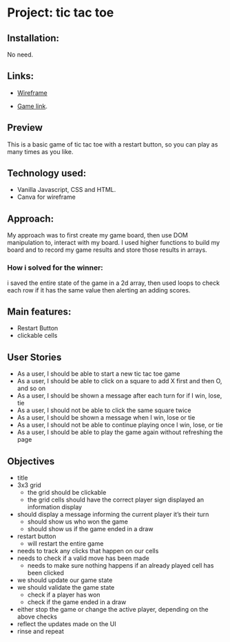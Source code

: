 # Project: tic tac toe

## Installation: 
No need.

## Links:
- [Wireframe](images/wireframe.png)

- [Game link](https://zen-golick-e6325c.netlify.app/).

## Preview

This is a basic game of tic tac toe with a restart button, so you can play as many times as you like.

## Technology used:

- Vanilla Javascript, CSS and HTML.
- Canva for wireframe

## Approach:
My approach was to first create my game board, then use DOM manipulation to, interact with my board.
I used higher functions to build my board and to record my game results and store those results in arrays.

### How i solved for the winner:
i saved the entire state of the game in a 2d array, then used loops to check each row if it has the same value then alerting an adding scores.

## Main features:
- Restart Button
- clickable cells


## User Stories
- As a user, I should be able to start a new tic tac toe game
- As a user, I should be able to click on a square to add X first and then O, and so on
- As a user, I should be shown a message after each turn for if I win, lose, tie
- As a user, I should not be able to click the same square twice
- As a user, I should be shown a message when I win, lose or tie
- As a user, I should not be able to continue playing once I win, lose, or tie
- As a user, I should be able to play the game again without refreshing the page

## Objectives
- title
- 3x3 grid
    * the grid should be clickable
    * the grid cells should have the correct player sign displayed an information display
- should display a message informing the current player it’s their turn
    * should show us who won the game
    * should show us if the game ended in a draw
- restart button
    * will restart the entire game
- needs to track any clicks that happen on our cells
- needs to check if a valid move has been made
    * needs to make sure nothing happens if an already played cell has been clicked
- we should update our game state
- we should validate the game state
    * check if a player has won
    * check if the game ended in a draw
- either stop the game or change the active player, depending on the above checks
- reflect the updates made on the UI
- rinse and repeat


